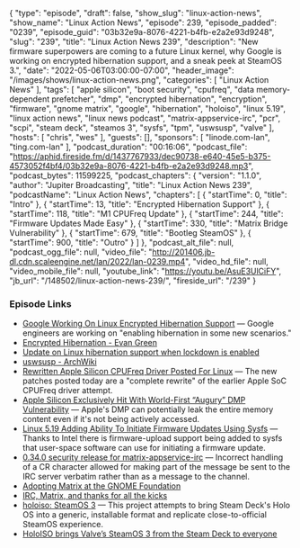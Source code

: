 {
  "type": "episode",
  "draft": false,
  "show_slug": "linux-action-news",
  "show_name": "Linux Action News",
  "episode": 239,
  "episode_padded": "0239",
  "episode_guid": "03b32e9a-8076-4221-b4fb-e2a2e93d9248",
  "slug": "239",
  "title": "Linux Action News 239",
  "description": "New firmware superpowers are coming to a future Linux kernel, why Google is working on encrypted hibernation support, and a sneak peek at SteamOS 3.",
  "date": "2022-05-06T03:00:00-07:00",
  "header_image": "/images/shows/linux-action-news.png",
  "categories": [
    "Linux Action News"
  ],
  "tags": [
    "apple silicon",
    "boot security",
    "cpufreq",
    "data memory-dependent prefetcher",
    "dmp",
    "encrypted hibernation",
    "encryption",
    "firmware",
    "gnome matrix",
    "google",
    "hibernation",
    "holoiso",
    "linux 5.19",
    "linux action news",
    "linux news podcast",
    "matrix-appservice-irc",
    "pcr",
    "scpi",
    "steam deck",
    "steamos 3",
    "sysfs",
    "tpm",
    "uswsusp",
    "valve"
  ],
  "hosts": [
    "chris",
    "wes"
  ],
  "guests": [],
  "sponsors": [
    "linode.com-lan",
    "ting.com-lan"
  ],
  "podcast_duration": "00:16:06",
  "podcast_file": "https://aphid.fireside.fm/d/1437767933/dec90738-e640-45e5-b375-4573052f4bf4/03b32e9a-8076-4221-b4fb-e2a2e93d9248.mp3",
  "podcast_bytes": 11599225,
  "podcast_chapters": {
    "version": "1.1.0",
    "author": "Jupiter Broadcasting",
    "title": "Linux Action News 239",
    "podcastName": "Linux Action News",
    "chapters": [
      {
        "startTime": 0,
        "title": "Intro"
      },
      {
        "startTime": 13,
        "title": "Encrypted Hibernation Support"
      },
      {
        "startTime": 118,
        "title": "M1 CPUFreq Update"
      },
      {
        "startTime": 244,
        "title": "Firmware Updates Made Easy"
      },
      {
        "startTime": 330,
        "title": "Matrix Bridge Vulnerability"
      },
      {
        "startTime": 679,
        "title": "Bootleg SteamOS"
      },
      {
        "startTime": 900,
        "title": "Outro"
      }
    ]
  },
  "podcast_alt_file": null,
  "podcast_ogg_file": null,
  "video_file": "http://201406.jb-dl.cdn.scaleengine.net/lan/2022/lan-0239.mp4",
  "video_hd_file": null,
  "video_mobile_file": null,
  "youtube_link": "https://youtu.be/AsuE3UlCiFY",
  "jb_url": "/148502/linux-action-news-239/",
  "fireside_url": "/239"
}


### Episode Links

  * [Google Working On Linux Encrypted Hibernation Support](https://www.phoronix.com/scan.php?page=news_item&px=Linux-Encrypted-Hibernation "Google Working On Linux Encrypted Hibernation Support") — Google engineers are working on "enabling hibernation in some new scenarios." 
  * [Encrypted Hibernation - Evan Green](https://lore.kernel.org/lkml/20220504232102.469959-1-evgreen@chromium.org/ "Encrypted Hibernation - Evan Green")
  * [Update on Linux hibernation support when lockdown is enabled](https://mjg59.dreamwidth.org/58077.html "Update on Linux hibernation support when lockdown is enabled")
  * [uswsusp - ArchWiki](https://wiki.archlinux.org/title/Uswsusp "uswsusp - ArchWiki")
  * [Rewritten Apple Silicon CPUFreq Driver Posted For Linux](https://www.phoronix.com/scan.php?page=news_item&px=Apple-SoC-CPUFreq-Driver-v2 "Rewritten Apple Silicon CPUFreq Driver Posted For Linux") — The new patches posted today are a "complete rewrite" of the earlier Apple SoC CPUFreq driver attempt.
  * [Apple Silicon Exclusively Hit With World-First “Augury” DMP Vulnerability](https://www.tomshardware.com/news/apple-silicon-exclusively-hit-with-world-first-augury-dmp-vulnerability "Apple Silicon Exclusively Hit With World-First “Augury” DMP Vulnerability") — Apple's DMP can potentially leak the entire memory content even if it's not being actively accessed. 
  * [Linux 5.19 Adding Ability To Initiate Firmware Updates Using Sysfs](https://www.phoronix.com/scan.php?page=news_item&px=Linux-5.19-FW_UPLOAD-sysfs "Linux 5.19 Adding Ability To Initiate Firmware Updates Using Sysfs") — Thanks to Intel there is firmware-upload support being added to sysfs that user-space software can use for initiating a firmware update.
  * [0.34.0 security release for matrix-appservice-irc](https://matrix.org/blog/2022/05/04/0-34-0-security-release-for-matrix-appservice-irc-high-severity "0.34.0 security release for matrix-appservice-irc") — Incorrect handling of a CR character allowed for making part of the message be sent to the IRC server verbatim rather than as a message to the channel.
  * [Adopting Matrix at the GNOME Foundation](https://blog.ergaster.org/post/20220425-adopting-matrix/ "Adopting Matrix at the GNOME Foundation")
  * [IRC, Matrix, and thanks for all the kicks](https://discourse.gnome.org/t/irc-matrix-and-thanks-for-all-the-kicks/6482 "IRC, Matrix, and thanks for all the kicks")
  * [holoiso: SteamOS 3](https://github.com/bhaiest/holoiso "holoiso: SteamOS 3") — This project attempts to bring Steam Deck's Holo OS into a generic, installable format and replicate close-to-official SteamOS experience.
  * [HoloISO brings Valve’s SteamOS 3 from the Steam Deck to everyone](https://www.gamingonlinux.com/2022/05/holoiso-brings-valves-steamos-3-from-the-steam-deck-to-everyone/ "HoloISO brings Valve’s SteamOS 3 from the Steam Deck to everyone")



